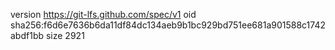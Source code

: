 version https://git-lfs.github.com/spec/v1
oid sha256:f6d6e7636b6da11df84dc134aeb9b1bc929bd751ee681a901588c1742abdf1bb
size 2921
